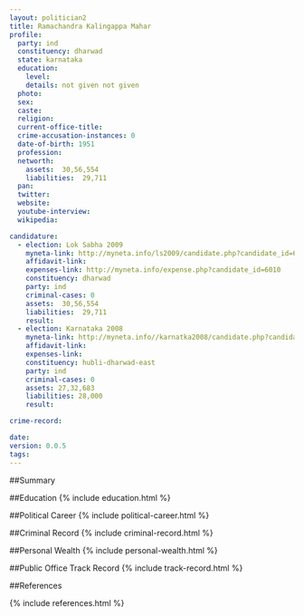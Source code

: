 ```yaml
---
layout: politician2
title: Ramachandra Kalingappa Mahar
profile: 
  party: ind
  constituency: dharwad
  state: karnataka
  education: 
    level: 
    details: not given not given
  photo: 
  sex: 
  caste: 
  religion: 
  current-office-title: 
  crime-accusation-instances: 0
  date-of-birth: 1951
  profession: 
  networth: 
    assets:  30,56,554
    liabilities:  29,711
  pan: 
  twitter: 
  website: 
  youtube-interview: 
  wikipedia: 

candidature: 
  - election: Lok Sabha 2009
    myneta-link: http://myneta.info/ls2009/candidate.php?candidate_id=6010
    affidavit-link: 
    expenses-link: http://myneta.info/expense.php?candidate_id=6010
    constituency: dharwad 
    party: ind
    criminal-cases: 0
    assets:  30,56,554
    liabilities:  29,711
    result:  
  - election: Karnataka 2008
    myneta-link: http://myneta.info//karnatka2008/candidate.php?candidate_id=830
    affidavit-link: 
    expenses-link: 
    constituency: hubli-dharwad-east 
    party: ind
    criminal-cases: 0
    assets: 27,32,683
    liabilities: 28,000
    result:  

crime-record: 

date: 
version: 0.0.5
tags: 
---
```

##Summary


##Education
{% include education.html %}


##Political Career
{% include political-career.html %}


##Criminal Record
{% include criminal-record.html %}


##Personal Wealth
{% include personal-wealth.html %}


##Public Office Track Record
{% include track-record.html %}


##References


{% include references.html %}